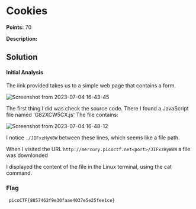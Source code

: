 # Cookies


**Points:** 70 

**Description:** 




## Solution 


#### Initial Analysis

The link provided takes us to a simple web page that contains a form.

![Screenshot from 2023-07-04 16-43-45](https://github.com/HelsNetwork/CTF-writeups/assets/87879515/71e3cabe-21c3-422f-bb1a-ae13aa735436)

The first thing I did was check the source code. There I found a JavaScript file named 'G82XCW5CX.js' The file contains: 

![Screenshot from 2023-07-04 16-48-12](https://github.com/HelsNetwork/CTF-writeups/assets/87879515/f659707b-9252-490e-b624-a0f66a6bc30e)
 
 I notice `./JIFxzHyW8W` between these lines, which seems like a file path. 

When I visited the URL `http://mercury.picoctf.net<port>/JIFxzHyW8W` a file was downlonded 

I displayed the content of the file in the Linux terminal, using the cat command.


### Flag 

`` picoCTF{8857462f9e30faae4037e5e25fee1ce}``
